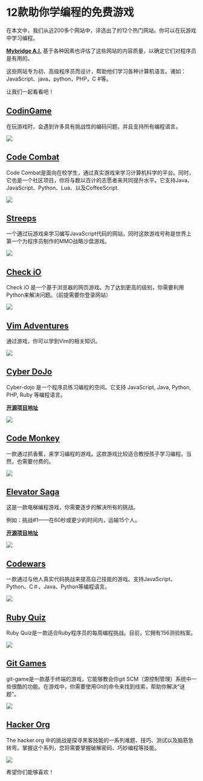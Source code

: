 <div class="article">
        <h1 class="title">12款助你学编程的免费游戏</h1>
<p>在本文中，我们从近200多个网站中，评选出了的12个热门网站。你可以在玩游戏中学习编程。</p>
<p><a href="http://goo.gl/h5Q8tA" target="_blank"><strong>Mybridge A.I.</strong></a> 基于各种因素也评估了这些网站的内容质量，以确定它们对程序员是有用的。</p>
<p>这些网站专为初、高级程序员而设计，帮助他们学习各种计算机语言。诸如：JavaScript、java、python，PHP，C #等。</p>
<p>让我们一起看看吧！</p>
<h2><a href="https://www.codingame.com/" target="_blank"><strong>CodinGame</strong></a></h2>
<p>在玩游戏时，会遇到许多具有挑战性的编码问题，并且支持所有编程语言。</p>
<div class="image-package">
<img src="http://upload-images.jianshu.io/upload_images/675733-bede7db75a4c0f5d.png?imageMogr2/auto-orient/strip%7CimageView2/2/w/1240" data-original-src="http://upload-images.jianshu.io/upload_images/675733-bede7db75a4c0f5d.png?imageMogr2/auto-orient/strip%7CimageView2/2" style="cursor: zoom-in;"><br><div class="image-caption"></div>
</div>
<h2><a href="https://codecombat.com/play" target="_blank">Code Combat</a></h2>
<p>Code Combat是面向在校学生，通过真实游戏来学习计算机科学的平台。同时，它也是一个社区项目，你将与数以百计的志愿者来共同提升水平。它支持Java、JavaScript、Python、Lua、以及CoffeeScript.</p>
<div class="image-package">
<img src="http://upload-images.jianshu.io/upload_images/675733-d4e089cc5791748b.png?imageMogr2/auto-orient/strip%7CimageView2/2/w/1240" data-original-src="http://upload-images.jianshu.io/upload_images/675733-d4e089cc5791748b.png?imageMogr2/auto-orient/strip%7CimageView2/2" style="cursor: zoom-in;"><br><div class="image-caption"></div>
</div>
<h2><a href="https://screeps.com/" target="_blank"><strong>Streeps</strong></a></h2>
<p>一个通过玩游戏来学习编写JavaScript代码的网站，同时这款游戏号称是世界上第一个为程序员制作的MMO战略沙盘游戏。</p>
<div class="image-package">
<img src="http://upload-images.jianshu.io/upload_images/675733-3a282ce904ab332b.png?imageMogr2/auto-orient/strip%7CimageView2/2/w/1240" data-original-src="http://upload-images.jianshu.io/upload_images/675733-3a282ce904ab332b.png?imageMogr2/auto-orient/strip%7CimageView2/2" style="cursor: zoom-in;"><br><div class="image-caption"></div>
</div>
<h2><a href="https://checkio.org/" target="_blank"><strong>Check iO</strong></a></h2>
<p>Check iO 是一个基于浏览器的网页游戏。为了达到更高的级别，你需要利用Python来解决问题。（前提需要你登录网站）</p>
<div class="image-package">
<img src="http://upload-images.jianshu.io/upload_images/675733-566b477e40a0d793.png?imageMogr2/auto-orient/strip%7CimageView2/2/w/1240" data-original-src="http://upload-images.jianshu.io/upload_images/675733-566b477e40a0d793.png?imageMogr2/auto-orient/strip%7CimageView2/2" style="cursor: zoom-in;"><br><div class="image-caption"></div>
</div>
<h2><a href="http://vim-adventures.com/" target="_blank"><strong>Vim Adventures</strong></a></h2>
<p>通过游戏，你可以学到Vim的相关知识。</p>
<div class="image-package">
<img src="http://upload-images.jianshu.io/upload_images/675733-188d8769ad0c0dc9.png?imageMogr2/auto-orient/strip%7CimageView2/2/w/1240" data-original-src="http://upload-images.jianshu.io/upload_images/675733-188d8769ad0c0dc9.png?imageMogr2/auto-orient/strip%7CimageView2/2" style="cursor: zoom-in;"><br><div class="image-caption"></div>
</div>
<h2><a href="http://www.cyber-dojo.org/" target="_blank"><strong>Cyber DoJo</strong></a></h2>
<p>Cyber-dojo 是一个程序员练习编程的空间。它支持 JavaScript, Java, Python, PHP, Ruby 等编程语言。</p>
<p><strong><a href="https://github.com/JonJagger/cyber-dojo" target="_blank">开源项目地址</a></strong></p>
<div class="image-package">
<img src="http://upload-images.jianshu.io/upload_images/675733-d154db610574f4dc.png?imageMogr2/auto-orient/strip%7CimageView2/2/w/1240" data-original-src="http://upload-images.jianshu.io/upload_images/675733-d154db610574f4dc.png?imageMogr2/auto-orient/strip%7CimageView2/2" style="cursor: zoom-in;"><br><div class="image-caption"></div>
</div>
<h2><a href="https://www.playcodemonkey.com/" target="_blank"><strong>Code Monkey</strong></a></h2>
<p>一款通过抓香蕉，来学习编程的游戏。这款游戏比较适合教授孩子学习编程。当然，也需要付费的。</p>
<div class="image-package">
<img src="http://upload-images.jianshu.io/upload_images/675733-40261825ebfb09aa.png?imageMogr2/auto-orient/strip%7CimageView2/2/w/1240" data-original-src="http://upload-images.jianshu.io/upload_images/675733-40261825ebfb09aa.png?imageMogr2/auto-orient/strip%7CimageView2/2" style="cursor: zoom-in;"><br><div class="image-caption"></div>
</div>
<h2><a href="http://play.elevatorsaga.com/" target="_blank"><strong>Elevator Saga</strong></a></h2>
<p>这是一款电梯编程游戏，你需要逐步的解决所有的挑战。</p>
<p>例如：挑战#1——在60秒或更少的时间内，运输15个人。</p>
<p><strong><a href="https://github.com/magwo/elevatorsaga" target="_blank">开源项目地址</a></strong></p>
<div class="image-package">
<img src="http://upload-images.jianshu.io/upload_images/675733-064087bea902a8af.png?imageMogr2/auto-orient/strip%7CimageView2/2/w/1240" data-original-src="http://upload-images.jianshu.io/upload_images/675733-064087bea902a8af.png?imageMogr2/auto-orient/strip%7CimageView2/2" style="cursor: zoom-in;"><br><div class="image-caption"></div>
</div>
<h2><a href="http://www.codewars.com/" target="_blank"><strong>Codewars</strong></a></h2>
<p>一款通过与他人真实代码挑战来提高自己技能的游戏。支持JavaScript、Python、C＃、Java、Python等编程语言。</p>
<div class="image-package">
<img src="http://upload-images.jianshu.io/upload_images/675733-fd5c8c451e398fbd.png?imageMogr2/auto-orient/strip%7CimageView2/2/w/1240" data-original-src="http://upload-images.jianshu.io/upload_images/675733-fd5c8c451e398fbd.png?imageMogr2/auto-orient/strip%7CimageView2/2" style="cursor: zoom-in;"><br><div class="image-caption"></div>
</div>
<h2><a href="http://rubyquiz.com/" target="_blank"><strong>Ruby Quiz</strong></a></h2>
<p>Ruby Quiz是一款适合Ruby程序员的每周编程挑战。目前，它拥有156测验档案。</p>
<div class="image-package">
<img src="http://upload-images.jianshu.io/upload_images/675733-dd57f454e65ed00e.png?imageMogr2/auto-orient/strip%7CimageView2/2/w/1240" data-original-src="http://upload-images.jianshu.io/upload_images/675733-dd57f454e65ed00e.png?imageMogr2/auto-orient/strip%7CimageView2/2" style="cursor: zoom-in;"><br><div class="image-caption"></div>
</div>
<h2><a href="http://www.git-game.com/" target="_blank"><strong>Git Games</strong></a></h2>
<p>git-game是一款基于终端的游戏，它能够教会你git SCM（源控制管理）系统中一些很酷的功能。在游戏中，你需要使用Git的命令来找到线索，帮助你解决“谜题”。</p>
<div class="image-package">
<img src="http://upload-images.jianshu.io/upload_images/675733-9d75ff0b0100e72b.png?imageMogr2/auto-orient/strip%7CimageView2/2/w/1240" data-original-src="http://upload-images.jianshu.io/upload_images/675733-9d75ff0b0100e72b.png?imageMogr2/auto-orient/strip%7CimageView2/2" style="cursor: zoom-in;"><br><div class="image-caption"></div>
</div>
<h2><a href="http://www.hacker.org/" target="_blank"><strong>Hacker Org</strong></a></h2>
<p>The hacker.org 中的挑战是探寻黑客技能的一系列难题、技巧、测试以及脑筋急转弯。掌握这个系列，您将需要掌握破解密码、巧妙编程等技能。</p>
<div class="image-package">
<img src="http://upload-images.jianshu.io/upload_images/675733-1f68d85180e51ab8.png?imageMogr2/auto-orient/strip%7CimageView2/2/w/1240" data-original-src="http://upload-images.jianshu.io/upload_images/675733-1f68d85180e51ab8.png?imageMogr2/auto-orient/strip%7CimageView2/2" style="cursor: zoom-in;"><br><div class="image-caption"></div>
</div>
<p>希望你们能够喜欢！</p>


